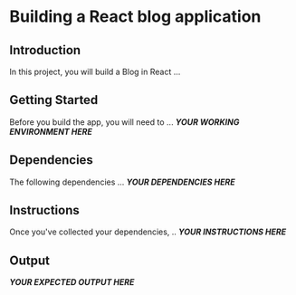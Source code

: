 # Building a React blog application 

## Introduction
In this project, you will build a Blog in React ...

## Getting Started
Before you build the app, you will need to  ...
***YOUR WORKING ENVIRONMENT HERE***

## Dependencies
The following dependencies ...
***YOUR DEPENDENCIES HERE***

## Instructions
Once you've collected your dependencies, ..
***YOUR INSTRUCTIONS HERE***

## Output
***YOUR EXPECTED OUTPUT HERE***

